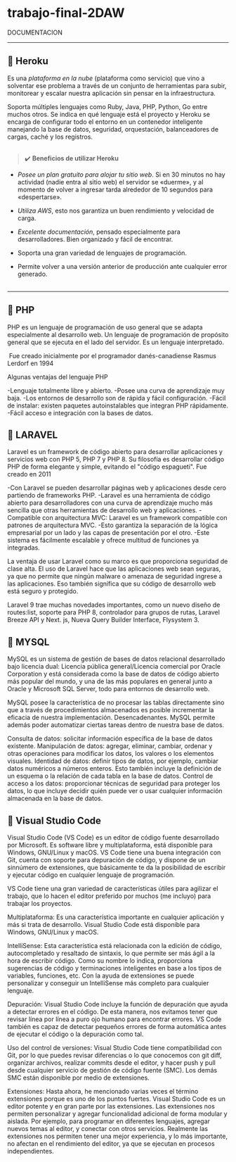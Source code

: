 # trabajo-final-2DAW

DOCUMENTACION
_____________

## 📑 Heroku

Es una *plataforma en la nube* (plataforma como servicio) que vino a solventar ese problema a través de un conjunto de herramientas para subir, monitorear y escalar nuestra aplicación sin pensar en la infraestructura.

Soporta múltiples lenguajes como Ruby, Java, PHP, Python, Go entre muchos otros. Se indica en qué lenguaje está el proyecto y Heroku se encarga de configurar todo el entorno en un contenedor inteligente manejando la base de datos, seguridad, orquestación, balanceadores de cargas, caché y los registros.<br><br>


> ✔️ **Beneficios de utilizar Heroku**

- *Posee un plan gratuito para alojar tu sitio web*. Si en 30 minutos no hay actividad (nadie entra al sitio web) el servidor se «duerme», y al momento de volver a ingresar tarda alrededor de 10 segundos para «despertarse».

- *Utiliza AWS*, esto nos garantiza un buen rendimiento y velocidad de carga.

- *Excelente documentación*, pensado especialmente para desarrolladores. Bien organizado y fácil de encontrar.

- Soporta una gran variedad de lenguajes de programación.

- Permite volver a una versión anterior de producción ante cualquier error generado.<br><br>

---

## 📑 PHP

PHP es un lenguaje de programación de uso general que se adapta especialmente al desarrollo web. 
Un lenguaje de programación de propósito general que se ejecuta en el lado del servidor. Es un lenguaje interpretado.

​ Fue creado inicialmente por el programador danés-canadiense Rasmus Lerdorf en 1994

Algunas ventajas del lenguaje PHP

-Lenguaje totalmente libre y abierto.
-Posee una curva de aprendizaje muy baja.
-Los entornos de desarrollo son de rápida y fácil configuración.
-Fácil de instalar: existen paquetes autoinstalables que integran PHP rápidamente.
-Fácil acceso e integración con la bases de datos.




## 📑 LARAVEL


Laravel es un framework de código abierto para desarrollar aplicaciones y servicios web con PHP 5, PHP 7 y PHP 8. Su filosofía es desarrollar código PHP de forma elegante y simple, evitando el "código espagueti". Fue creado en 2011

-Con Laravel se pueden desarrollar páginas web y aplicaciones desde cero partiendo de frameworks PHP. 
-Laravel es una herramienta de código abierto para desarrolladores con una curva de aprendizaje mucho más sencilla que otras herramientas de desarrollo web y aplicaciones.
-Compatible con arquitectura MVC: Laravel es un framework compatible con patrones de arquitectura MVC. 
-Esto garantiza la separación de la lógica empresarial por un lado y las capas de presentación por el otro.
-Este sistema es fácilmente escalable y ofrece multitud de funciones ya integradas.


La ventaja de usar Laravel como su marco es que proporciona seguridad de clase alta. El uso de Laravel hace que las aplicaciones web sean seguras, ya que no permite que ningún malware o amenaza de seguridad ingrese a las aplicaciones. Eso también significa que su código de desarrollo web está seguro y protegido.

Laravel 9 trae muchas novedades importantes, como un nuevo diseño de routes:list, soporte para PHP 8, controlador para grupos de rutas, Laravel Breeze API y Next. js, Nueva Query Builder Interface, Flysystem 3.



## 📑 MYSQL

MySQL es un sistema de gestión de bases de datos relacional desarrollado bajo licencia dual: Licencia pública general/Licencia comercial por Oracle Corporation y está considerada como la base de datos de código abierto más popular del mundo, y una de las más populares en general junto a Oracle y Microsoft SQL Server, todo para entornos de desarrollo web.

MySQL posee la característica de no procesar las tablas directamente sino que a través de procedimientos almacenados es posible incrementar la eficacia de nuestra implementación. Desencadenantes. 
MySQL permite además poder automatizar ciertas tareas dentro de nuestra base de datos.

Consulta de datos: solicitar información específica de la base de datos existente.
Manipulación de datos: agregar, eliminar, cambiar, ordenar y otras operaciones para modificar los datos, los valores o los elementos visuales.
Identidad de datos: definir tipos de datos, por ejemplo, cambiar datos numéricos a números enteros. Esto también incluye la definición de un esquema o la relación de cada tabla en la base de datos.
Control de acceso a los datos: proporcionar técnicas de seguridad para proteger los datos, lo que incluye decidir quién puede ver o usar cualquier información almacenada en la base de datos.



## 📑 Visual Studio Code

Visual Studio Code (VS Code) es un editor de código fuente desarrollado por Microsoft. Es software libre y multiplataforma, está disponible para Windows, GNU/Linux y macOS. VS Code tiene una buena integración con Git, cuenta con soporte para depuración de código, y dispone de un sinnúmero de extensiones, que básicamente te da la posibilidad de escribir y ejecutar código en cualquier lenguaje de programación.

VS Code tiene una gran variedad de características útiles para agilizar el trabajo, que lo hacen el editor preferido por muchos (me incluyo) para trabajar los proyectos.

Multiplataforma: Es una característica importante en cualquier aplicación y más si trata de desarrollo. Visual Studio Code está disponible para Windows, GNU/Linux y macOS.

IntelliSense: Esta característica está relacionada con la edición de código, autocompletado y resaltado de sintaxis, lo que permite ser más ágil a la hora de escribir código. Como su nombre lo indica, proporciona sugerencias de código y terminaciones inteligentes en base a los tipos de variables, funciones, etc. Con la ayuda de extensiones se puede personalizar y conseguir un IntelliSense más completo para cualquier lenguaje.

Depuración: Visual Studio Code incluye la función de depuración que ayuda a detectar errores en el código. De esta manera, nos evitamos tener que revisar línea por línea a puro ojo humano para encontrar errores. VS Code también es capaz de detectar pequeños errores de forma automática antes de ejecutar el código o la depuración como tal.

Uso del control de versiones: Visual Studio Code tiene compatibilidad con Git, por lo que puedes revisar diferencias o lo que conocemos con git diff, organizar archivos, realizar commits desde el editor, y hacer push y pull desde cualquier servicio de gestión de código fuente (SMC). Los demás SMC están disponible por medio de extensiones.

Extensiones: Hasta ahora, he mencionado varias veces el término extensiones porque es uno de los puntos fuertes. Visual Studio Code es un editor potente y en gran parte por las extensiones. Las extensiones nos permiten personalizar y agregar funcionalidad adicional de forma modular y aislada. Por ejemplo, para programar en diferentes lenguajes, agregar nuevos temas al editor, y conectar con otros servicios. Realmente las extensiones nos permiten tener una mejor experiencia, y lo más importante, no afectan en el rendimiento del editor, ya que se ejecutan en procesos independientes.
